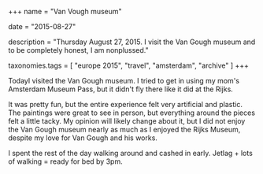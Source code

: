 +++
name = "Van Vough museum"

date = "2015-08-27"

description = "Thursday August 27, 2015. I visit the Van Gough museum and to be completely honest, I am nonplussed."

taxonomies.tags = [
    "europe 2015", "travel", "amsterdam", "archive"
]
+++

TodayI visited the Van Gough museum.
I tried to get in using my mom's Amsterdam Museum Pass, but it didn't fly there like it did at the Rijks.

It was pretty fun, but the entire experience felt very artificial and plastic.
The paintings were great to see in person, but everything around the pieces felt a little tacky.
My opinion will likely change about it, but I did not enjoy the Van Gough museum nearly as much as I enjoyed the Rijks Museum, despite my love for Van Gough and his works.

I spent the rest of the day walking around and cashed in early.
Jetlag + lots of walking = ready for bed by 3pm.
